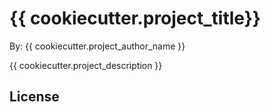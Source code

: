 # {{ cookiecutter.project_title}}

By: {{ cookiecutter.project_author_name }}

{{ cookiecutter.project_description }}


## License